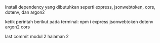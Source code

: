 Install dependency yang dibutuhkan seperti express, jsonwebtoken, cors, dotenv, dan argon2

ketik perintah berikut pada terminal: npm i express jsonwebtoken dotenv argon2 cors

last commit modul 2 halaman 2
